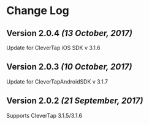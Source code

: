Change Log
==========

Version 2.0.4 *(13 October, 2017)*
-------------------------------------------
Update for CleverTap iOS SDK v 3.1.6

Version 2.0.3 *(10 October, 2017)*
-------------------------------------------
Update for CleverTapAndroidSDK v 3.1.7


Version 2.0.2 *(21 September, 2017)*
-------------------------------------------
Supports CleverTap 3.1.5/3.1.6

